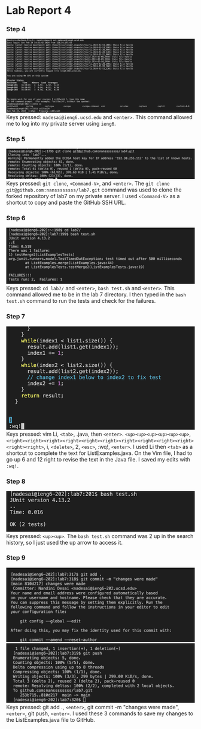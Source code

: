 # Lab Report 4 # 

### Step 4 ###
![Image](step4.png)
Keys pressed: ```nadesai@ieng6.ucsd.edu``` and ```<enter>```. This command allowed me to log into my private server using ```ieng6```.

### Step 5 ###
![Image](step5.png)
Keys pressed: ```git clone```, ```<Command-V>```, and ```<enter>```. The ```git clone git@github.com:nanssssssss/lab7.git``` command was used to clone the forked repository of lab7 on my private server. I used ```<Command-V>``` as a shortcut to copy and paste the GitHub SSH URL. 

### Step 6 ###
![Image](step6.png)
Keys pressed: ```cd lab7/``` and ```<enter>```, ```bash test.sh``` and ```<enter>```. This command allowed me to be in the lab 7 directory. I then typed in the ```bash test.sh``` command to run the tests and check for the failures. 

### Step 7 ###
![Image](step7.png)
Keys pressed: vim Li, ```<tab>```, .java, then ```<enter>```. ```<up><up><up><up><up><up>```, ```<right><right><right><right><right><right><right><right><right><right><right><right>```, i, ```<delete>```, 2, ```<esc>```, :wq!, ```<enter>```. I used Li then ```<tab>``` as a shortcut to complete the text for ListExamples.java. On the Vim file, I had to go up 6 and 12 right to revise the text in the Java file. I saved my edits with ```:wq!```. 

### Step 8 ###
![Image](step8.png)
Keys pressed: ```<up><up>```. The ```bash test.sh``` command was 2 up in the search history, so I just used the up arrow to access it.

### Step 9 ###
![Image](step9part1.png)
![Image](step9part2.png)
Keys pressed: git add ., ```<enter>```, git commit -m "changes were made", ```<enter>```, git push, ```<enter>```. I used these 3 commands to save my changes to the ListExamples.java file to GitHub. 
